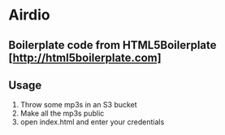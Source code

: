#  Airdio

## Boilerplate code from HTML5Boilerplate [http://html5boilerplate.com]

## Usage
1. Throw some mp3s in an S3 bucket
2. Make all the mp3s public
3. open index.html and enter your credentials
